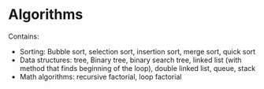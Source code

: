 # Algorithms
Contains:
- Sorting: Bubble sort, selection sort, insertion sort, merge sort, quick sort
- Data structures: tree, Binary tree, binary search tree, linked list (with method that finds beginning of the loop), double linked list, queue, stack
- Math algorithms: recursive factorial, loop factorial

